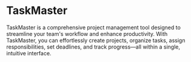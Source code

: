 # TaskMaster
TaskMaster is a comprehensive project management tool designed to streamline your team's workflow and enhance productivity. With TaskMaster, you can effortlessly create projects, organize tasks, assign responsibilities, set deadlines, and track progress—all within a single, intuitive interface.
